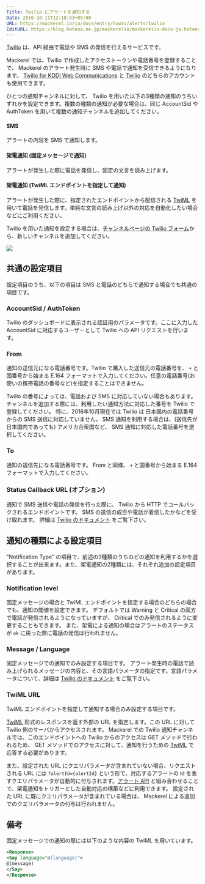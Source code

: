 ```yaml
---
Title: Twilio にアラートを通知する
Date: 2016-10-11T12:18:53+09:00
URL: https://mackerel.io/ja/docs/entry/howto/alerts/twilio
EditURL: https://blog.hatena.ne.jp/mackerelio/mackerelio-docs-ja.hatenablog.mackerel.io/atom/entry/10328749687188878378
---
```


[Twilio](http://twilio.kddi-web.com) は、API 経由で電話や SMS の発信を行えるサービスです。

Mackerel では、Twilio で作成したアクセストークンや電話番号を登録することで、 Mackerel のアラート発生時に SMS や電話で通知を受信できるようになります。
[Twilio for KDDI Web Communications](http://twilio.kddi-web.com) と [Twilio](https://www.twilio.com/) のどちらのアカウントも使用できます。

ひとつの通知チャンネルに対して、 Twilio を用いた以下の3種類の通知のうちいずれかを設定できます。複数の種類の通知が必要な場合は、同じ AccountSid や AuthToken を用いて複数の通知チャンネルを追加してください。

####  SMS

アラートの内容を SMS で通知します。

#### 架電通知 (固定メッセージで通知)

アラートが発生した際に電話を発信し、固定の文言を読み上げます。

#### 架電通知 (TwiML エンドポイントを指定して通知)

アラートが発生した際に、指定されたエンドポイントから配信される [TwiML](https://jp.twilio.com/docs/api/twiml) を用いて電話を発信します。単純な文言の読み上げ以外の対応を自動化したい場合などにご利用ください。

Twilio を用いた通知を設定する場合は、[チャンネルページの Twilio フォーム](https://mackerel.io/my/channels/-/create#twilio)から、新しいチャンネルを追加してください。

![](https://cdn-ak.f.st-hatena.com/images/fotolife/m/mackerelio/20161107/20161107180322.png)


## 共通の設定項目

設定項目のうち、以下の項目は SMS と電話のどちらで通知する場合でも共通の項目です。

### AccountSid / AuthToken

Twilio のダッシュボードに表示される認証用のパラメータです。ここに入力した AccountSid に対応するユーザーとして Twilio への API リクエストを行います。

### From

通知の送信元になる電話番号です。Twilio で購入した送信元の電話番号を、 `+` と国番号から始まる E.164 フォーマットで入力してください。任意の電話番号(お使いの携帯電話の番号など)を指定することはできません。

Twilio の番号によっては、電話および SMS に対応していない場合もあります。チャンネルを追加する際には、利用したい通知方法に対応した番号を Twilio で登録してください。
特に、2016年10月現在では Twilio は 日本国内の電話番号からの SMS 送信に対応していません。 SMS 通知を利用する場合は、(送信先が日本国内であっても) アメリカ合衆国など、 SMS 通知に対応した電話番号を選択してください。

### To

通知の送信先になる電話番号です。 From と同様、 `+` と国番号から始まる E.164 フォーマットで入力してください。

### Status Callback URL (オプション)

通知で SMS 送信や電話の発信を行った際に、 Twilio から HTTP でコールバックされるエンドポイントです。 SMS の送信の成否や電話が着信したかなどを受け取れます。
詳細は [Twilio のドキュメント](https://jp.twilio.com/docs/) をご覧下さい。

## 通知の種類による設定項目

"Notification Type" の項目で、前述の3種類のうちのどの通知を利用するかを選択することが出来ます。また、架電通知の2種類には、それぞれ追加の設定項目があります。

### Notification level

固定メッセージの場合と TwiML エンドポイントを指定する場合のどちらの場合でも、通知の閾値を設定できます。
デフォルトでは Warning と Critical の両方で電話が発信されるようになっていますが、 Critical でのみ発信されるように変更することもできます。
また、架電による通知の場合はアラートのステータスが `ok` に戻った際に電話の発信は行われません。

### Message / Language

固定メッセージでの通知でのみ設定する項目です。
アラート発生時の電話で読み上げられるメッセージの内容と、その言語パラメータの指定です。言語パラメータについて、詳細は [Twilio のドキュメント](https://jp.twilio.com/docs/api/twiml/say#attributes-language) をご覧下さい。

### TwiML URL

TwiML エンドポイントを指定して通知する場合のみ設定する項目です。

[TwiML](https://jp.twilio.com/docs/api/twiml) 形式のレスポンスを返す外部の URL を指定します。この URL に対して Twilio 側のサーバからアクセスされます。 Mackerel での Twilio 通知チャンネルでは、このエンドポイントへの Twilio からのアクセスは GET メソッドで行われるため、 GET メソッドでのアクセスに対して、通知を行うための [TwiML](https://jp.twilio.com/docs/api/twiml) で応答する必要があります。

また、設定された URL にクエリパラメータが含まれていない場合、リクエストされる URL には `?alertId={alertId}` という形で、対応するアラートの id を表すクエリパラメータが自動的に付与されます。[アラート API](https://mackerel.io/ja/api-docs/entry/alerts) と組み合わせることで、架電通知をトリガーとした自動対応の構築などに利用できます。
設定された URL に既にクエリパラメータが含まれている場合は、 Mackerel による追加でのクエリパラメータの付与は行われません。

## 備考

固定メッセージでの通知の際には以下のような内容の TwiML を用いています。

```xml
<Response>
<Say language="@(language)">
@(message)
</Say>
</Response>
```

